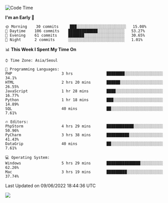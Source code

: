  <!--START_SECTION:waka-->
![Code Time](http://img.shields.io/badge/Code%20Time-229%20hrs%2024%20mins-blue)

**I'm an Early 🐤** 

```text
🌞 Morning    30 commits     ███░░░░░░░░░░░░░░░░░░░░░░   15.08% 
🌆 Daytime    106 commits    █████████████░░░░░░░░░░░░   53.27% 
🌃 Evening    61 commits     ███████░░░░░░░░░░░░░░░░░░   30.65% 
🌙 Night      2 commits      ░░░░░░░░░░░░░░░░░░░░░░░░░   1.01%

```


📊 **This Week I Spent My Time On** 

```text
⌚︎ Time Zone: Asia/Seoul

💬 Programming Languages: 
PHP                      3 hrs               ████████░░░░░░░░░░░░░░░░░   34.1% 
HTML                     2 hrs 20 mins       ██████░░░░░░░░░░░░░░░░░░░   26.55% 
JavaScript               1 hr 28 mins        ████░░░░░░░░░░░░░░░░░░░░░   16.77% 
Python                   1 hr 18 mins        ███░░░░░░░░░░░░░░░░░░░░░░   14.89% 
SQL                      40 mins             ██░░░░░░░░░░░░░░░░░░░░░░░   7.61%

🔥 Editors: 
PhpStorm                 4 hrs 29 mins       ████████████░░░░░░░░░░░░░   50.96% 
PyCharm                  3 hrs 38 mins       ██████████░░░░░░░░░░░░░░░   41.43% 
DataGrip                 40 mins             ██░░░░░░░░░░░░░░░░░░░░░░░   7.61%

💻 Operating System: 
Windows                  5 hrs 29 mins       ███████████████░░░░░░░░░░   62.26% 
Mac                      3 hrs 19 mins       █████████░░░░░░░░░░░░░░░░   37.74%

```


 Last Updated on 09/06/2022 18:44:36 UTC
<!--END_SECTION:waka-->

<a href="https://opgc.me/#/users/tnlvof" target="_blank"><img src="https://api.opgc.me/githubs/users/tnlvof/tag/?theme=basic" /></a>
